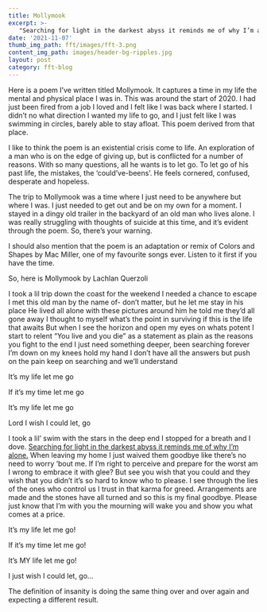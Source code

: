 ```yaml
---
title: Mollymook
excerpt: >-
   "Searching for light in the darkest abyss it reminds me of why I’m alone"
date: '2021-11-07'
thumb_img_path: fft/images/fft-3.png
content_img_path: images/header-bg-ripples.jpg
layout: post
category: fft-blog
---
```

Here is a poem I’ve written titled Mollymook. It captures a time in my life the mental and physical place I was in. This was around the start of 2020. I had just been fired from a job I loved and I felt like I was back where I started. I didn’t no what direction I wanted my life to go, and I just felt like I was swimming in circles, barely able to stay afloat. This poem derived from that place.

I like to think the poem is an existential crisis come to life. An exploration of a man who is on the edge of giving up, but is conflicted for a number of reasons. With so many questions, all he wants is to let go. To let go of his past life, the mistakes, the ‘could’ve-beens’. He feels cornered, confused, desperate and hopeless. 

The trip to Mollymook was a time where I just need to be anywhere but where I was. I just needed to get out and be on my own for a moment. I stayed in a dingy old trailer in the backyard of an old man who lives alone. I was really struggling with thoughts of suicide at this time, and it’s evident through the poem. So, there’s your warning.

I should also mention that the poem is an adaptation or remix of Colors and Shapes by Mac Miller, one of my favourite songs ever. Listen to it first if you have the time. 


So, here is Mollymook by Lachlan Querzoli

I took a lil trip down the coast for the weekend I needed a chance to escape
I met this old man by the name of- don’t matter, but he let me stay in his place
He lived all alone with these pictures around him he told me they’d all gone away
I thought to myself what’s the point in surviving if this is the life that awaits
But when I see the horizon and open my eyes on whats potent I start to relent
“You live and you die” as a statement as plain as the reasons you fight to the end
I just need something deeper, been searching forever I’m down on my knees hold my hand
I don’t have all the answers but push on the pain keep on searching and we’ll understand


It’s my life let me go

If it’s my time let me go

It’s my life let me go

Lord I wish I could let, go


I took a lil’ swim with the stars in the deep end I stopped for a breath and I dove.
<a href="#fiveMinutes"> Searching for light in the darkest abyss it reminds me of why I’m alone.</a>
When leaving my home I just waived them goodbye like there’s no need to worry ‘bout me.
If I’m right to perceive and prepare for the worst am I wrong to embrace it with glee?
But see you wish that you could and they wish that you didn’t it’s so hard to know who to please. 
I see through the lies of the ones who control us I trust in that karma for greed. 
Arrangements are made and the stones have all turned and so this is my final goodbye.
Please just know that I’m with you the mourning will wake you and show you what comes at a price. 


It’s my life let me go!

If it’s my time let me go!

It’s MY life let me go!

I just wish I could let, go…


<p id="fiveMinutes"></p>
The definition of insanity is doing the same thing over and over again and expecting a different result.




